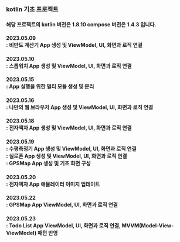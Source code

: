 ### kotlin 기초 프로젝트

<p>
  <h4>해당 프로젝트의 kotlin 버전은 <span style="color=red;">1.8.10</span> compose 버전은 <span style="color=red;">1.4.3</span> 입니다.</h4>
</p>

<p>
  <h4>2023.05.09<br>
  : 비만도 계산기 App 생성 및 ViewModel, UI, 화면과 로직 연결</h4>
</p>

<p>
  <h4>2023.05.10<br>
  : 스톱워치 App 생성 및 ViewModel, UI, 화면과 로직 연결</h4>
</p>

<p>
  <h4>2023.05.15<br>
  : App 실행을 위한 멀티 모듈 생성 및 분리</h4>
</p>

<p>
  <h4>2023.05.16<br>
  : 나만의 웹 브라우저 App 생성 및 ViewModel, UI, 화면과 로직 연결</h4>
</p>

<p>
  <h4>2023.05.18<br>
  : 전자액자 App 생성 및 ViewModel, UI, 화면과 로직 연결</h4>
</p>

<p>
  <h4>2023.05.19<br>
  : 수평측정기 App 생성 및 ViewModel, UI, 화면과 로직 연결<br/>
  : 실로폰 App 생성 및 ViewModel, UI, 화면과 로직 연결<br/>
  : GPSMap App 생성 및 기초 화면 구성</h4>
</p>

<p>
  <h4>2023.05.20<br/>
  : 전자액자 App 애뮬레이터 이미지 업데이트</h4>
</p>

<p>
  <h4>2023.05.22<br/>
  : GPSMap App ViewModel, UI, 화면과 로직 연결</h4>
</p>

<p>
  <h4>2023.05.23<br/>
  : Todo List App ViewModel, UI, 화면과 로직 연결, MVVM(Model-View-ViewModel) 패턴 반영</h4>
</p>